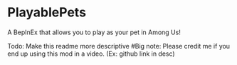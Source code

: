 # PlayablePets
A BepInEx that allows you to play as your pet in Among Us!

Todo: Make this readme more descriptive
#Big note: Please credit me if you end up using this mod in a video. (Ex: github link in desc)
